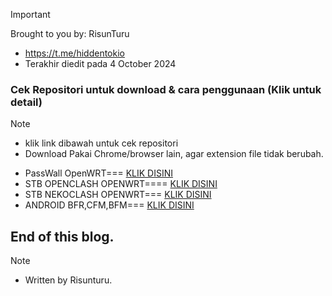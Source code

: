 > [!IMPORTANT]
> Brought to you by: RisunTuru
> - https://t.me/hiddentokio
> - Terakhir diedit pada 4 October 2024

### Cek Repositori untuk download & cara penggunaan (Klik untuk detail)
> [!NOTE]
> - klik link dibawah untuk cek repositori
> - Download Pakai Chrome/browser lain, agar extension file tidak berubah.
- PassWall OpenWRT=== [KLIK DISINI](https://github.com/risunCode/RISUN_Config_OWRT/tree/main/Config-PassWall)
- STB OPENCLASH OPENWRT==== [KLIK DISINI](https://github.com/risunCode/RISUN_Config_OWRT/tree/main/Config-OpenClash-Meta)
- STB NEKOCLASH OPENWRT=== [KLIK DISINI](https://github.com/risunCode/RISUN_Config_OWRT/tree/main/Config-Clash-Mihomo-Linux)
- ANDROID BFR,CFM,BFM=== [KLIK DISINI](https://github.com/risunCode/RISUN_Config_OWRT/tree/main/Config-Clash-Mihomo-Android)

## End of this blog.
> [!NOTE]
> - Written by Risunturu.
